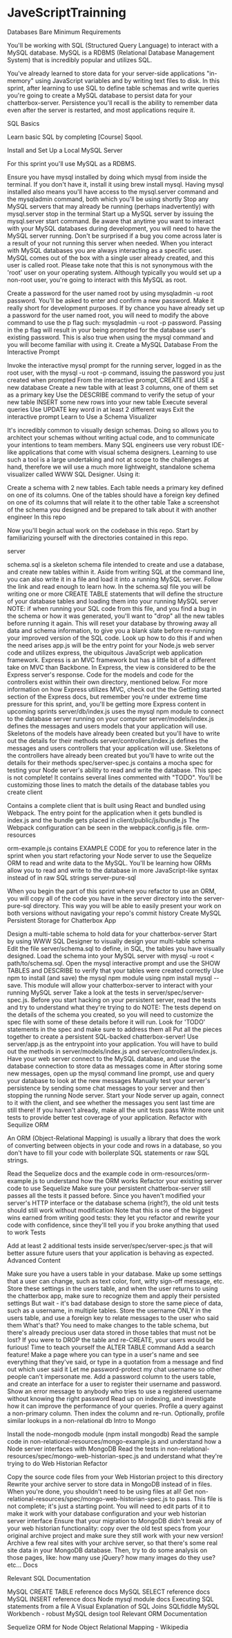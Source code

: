 # JaveScriptTrainning

Databases
Bare Minimum Requirements

You'll be working with SQL (Structured Query Language) to interact with a MySQL database. MySQL is a RDBMS (Relational Database Management System) that is incredibly popular and utilizes SQL.

You've already learned to store data for your server-side applications "in-memory" using JavaScript variables and by writing text files to disk. In this sprint, after learning to use SQL to define table schemas and write queries you're going to create a MySQL database to persist data for your chatterbox-server. Persistence you'll recall is the ability to remember data even after the server is restarted, and most applications require it.

SQL Basics

Learn basic SQL by completing [Course] Sqool.

Install and Set Up a Local MySQL Server

For this sprint you'll use MySQL as a RDBMS.

Ensure you have mysql installed by doing which mysql from inside the terminal. If you don't have it, install it using brew install mysql. Having mysql installed also means you'll have access to the mysql.server command and the mysqladmin command, both which you'll be using shortly
Stop any MySQL servers that may already be running (perhaps inadvertently) with mysql.server stop in the terminal
Start up a MySQL server by issuing the mysql.server start command. Be aware that anytime you want to interact with your MySQL databases during development, you will need to have the MySQL server running. Don't be surprised if a bug you come across later is a result of your not running this server when needed.
When you interact with MySQL databases you are always interacting as a specific user. MySQL comes out of the box with a single user already created, and this user is called root. Please take note that this is not synonymous with the 'root' user on your operating system. Although typically you would set up a non-root user, you're going to interact with this MySQL as root.

Create a password for the user named root by using mysqladmin -u root password. You'll be asked to enter and confirm a new password. Make it really short for development purposes. If by chance you have already set up a password for the user named root, you will need to modify the above command to use the p flag such: mysqladmin -u root -p password. Passing in the p flag will result in your being prompted for the database user's existing password. This is also true when using the mysql command and you will become familiar with using it.
Create a MySQL Database From the Interactive Prompt

Invoke the interactive mysql prompt for the running server, logged in as the root user, with the mysql -u root -p command, issuing the password you just created when prompted
From the interactive prompt, CREATE and USE a new database
Create a new table with at least 3 columns, one of them set as a primary key
Use the DESCRIBE <table-name> command to verify the setup of your new table
INSERT some new rows into your new table
Execute several queries
Use UPDATE key word in at least 2 different ways
Exit the interactive prompt
Learn to Use a Schema Visualizer

It's incredibly common to visually design schemas. Doing so allows you to architect your schemas without writing actual code, and to communicate your intentions to team members. Many SQL engineers use very robust IDE-like applications that come with visual schema designers. Learning to use such a tool is a large undertaking and not at scope to the challenges at hand, therefore we will use a much more lightweight, standalone schema visualizer called WWW SQL Designer. Using it:

Create a schema with 2 new tables. Each table needs a primary key defined on one of its columns. One of the tables should have a foreign key defined on one of its columns that will relate it to the other table
Take a screenshot of the schema you designed and be prepared to talk about it with another engineer
In this repo

Now you'll begin actual work on the codebase in this repo. Start by familiarizing yourself with the directories contained in this repo.

server

schema.sql is a skeleton schema file intended to create and use a database, and create new tables within it. Aside from writing SQL at the command line, you can also write it in a file and load it into a running MySQL server. Follow the link and read enough to learn how. In the schema.sql file you will be writing one or more CREATE TABLE statements that will define the structure of your database tables and loading them into your running MySQL server
NOTE: if when running your SQL code from this file, and you find a bug in the schema or how it was generated, you'll want to "drop" all the new tables before running it again. This will reset your database by throwing away all data and schema information, to give you a blank slate before re-running your improved version of the SQL code. Look up how to do this if and when the need arises
app.js will be the entry point for your Node.js web server code and utilizes express, the ubiquitous JavaScript web application framework. Express is an MVC framework but has a little bit of a different take on MVC than Backbone. In Express, the view is considered to be the Express server's response. Code for the models and code for the controllers exist within their own directory, mentioned below. For more information on how Express utilizes MVC, check out the the Getting started section of the Express docs, but remember you're under extreme time pressure for this sprint, and, you'll be getting more Express content in upcoming sprints
server/db/index.js uses the mysql npm module to connect to the database server running on your computer
server/models/index.js defines the messages and users models that your application will use. Skeletons of the models have already been created but you'll have to write out the details for their methods
server/controllers/index.js defines the messages and users controllers that your application will use. Skeletons of the controllers have already been created but you'll have to write out the details for their methods
spec/server-spec.js contains a mocha spec for testing your Node server's ability to read and write the database. This spec is not complete! It contains several lines commented with "TODO". You'll be customizing those lines to match the details of the database tables you create
client

Contains a complete client that is built using React and bundled using Webpack. The entry point for the application when it gets bundled is index.js and the bundle gets placed in client/public/js/bundle.js The Webpack configuration can be seen in the webpack.config.js file.
orm-resources

orm-example.js contains EXAMPLE CODE for you to reference later in the sprint when you start refactoring your Node server to use the Sequelize ORM to read and write data to the MySQL. You'll be learning how ORMs allow you to read and write to the database in more JavaScript-like syntax instead of in raw SQL strings
server-pure-sql

When you begin the part of this sprint where you refactor to use an ORM, you will copy all of the code you have in the server directory into the server-pure-sql directory. This way you will be able to easily present your work on both versions without navigating your repo's commit history
Create MySQL Persistent Storage for Chatterbox App

Design a multi-table schema to hold data for your chatterbox-server
Start by using WWW SQL Designer to visually design your multi-table schema
Edit the file server/schema.sql to define, in SQL, the tables you have visually designed. Load the schema into your MySQL server with mysql -u root < path/to/schema.sql.
Open the mysql interactive prompt and use the SHOW TABLES and DESCRIBE <table-name> to verify that your tables were created correctly
Use npm to install (and save) the mysql npm module using npm install mysql --save. This module will allow your chatterbox-server to interact with your running MySQL server
Take a look at the tests in server/spec/server-spec.js. Before you start hacking on your persistent server, read the tests and try to understand what they're trying to do
NOTE: The tests depend on the details of the schema you created, so you will need to customize the spec file with some of these details before it will run. Look for 'TODO' statements in the spec and make sure to address them all
Put all the pieces together to create a persistent SQL-backed chatterbox-server! Use server/app.js as the entrypoint into your application. You will have to build out the methods in server/models/index.js and server/controllers/index.js.
Have your web server connect to the MySQL database, and use the database connection to store data as messages come in
After storing some new messages, open up the mysql command line prompt, use and query your database to look at the new messages
Manually test your server's persistence by sending some chat messages to your server and then stopping the running Node server. Start your Node server up again, connect to it with the client, and see whether the messages you sent last time are still there!
If you haven't already, make all the unit tests pass
Write more unit tests to provide better test coverage of your application.
Refactor with Sequilize ORM

An ORM (Object-Relational Mapping) is usually a library that does the work of converting between objects in your code and rows in a database, so you don't have to fill your code with boilerplate SQL statements or raw SQL strings.

Read the Sequelize docs and the example code in orm-resources/orm-example.js to understand how the ORM works
Refactor your existing server code to use Sequelize
Make sure your persistent chatterbox-server still passes all the tests it passed before. Since you haven't modified your server's HTTP interface or the database schema (right?), the old unit tests should still work without modification
Note that this is one of the biggest wins earned from writing good tests: they let you refactor and rewrite your code with confidence, since they'll tell you if you broke anything that used to work
Tests

Add at least 2 additional tests inside server/spec/server-spec.js that will better assure future users that your application is behaving as expected.
Advanced Content

Make sure you have a users table in your database. Make up some settings that a user can change, such as text color, font, witty sign-off message, etc. Store these settings in the users table, and when the user returns to using the chatterbox app, make sure to recognize them and apply their persisted settings
But wait - it's bad database design to store the same piece of data, such as a username, in multiple tables. Store the username ONLY in the users table, and use a foreign key to relate messages to the user who said them
What's that? You need to make changes to the table schema, but there's already precious user data stored in those tables that must not be lost? If you were to DROP the table and re-CREATE, your users would be furious! Time to teach yourself the ALTER TABLE command
Add a search feature! Make a page where you can type in a user's name and see everything that they've said, or type in a quotation from a message and find out which user said it
Let me password-protect my chat username so other people can't impersonate me. Add a password column to the users table, and create an interface for a user to register their username and password. Show an error message to anybody who tries to use a registered username without knowing the right password
Read up on indexing, and investigate how it can improve the performance of your queries. Profile a query against a non-primary column. Then index the column and re-run. Optionally, profile similar lookups in a non-relational db
Intro to Mongo

Install the node-mongodb module (npm install mongodb)
Read the sample code in non-relational-resources/mongo-example.js and understand how a Node server interfaces with MongoDB
Read the tests in non-relational-resources/spec/mongo-web-historian-spec.js and understand what they're trying to do
Web Historian Refactor

Copy the source code files from your Web Historian project to this directory
Rewrite your archive server to store data in MongoDB instead of in files. When you're done, you shouldn't need to be using files at all!
Get non-relational-resources/spec/mongo-web-historian-spec.js to pass. This file is not complete; it's just a starting point. You will need to edit parts of it to make it work with your database configuration and your web historian server interface
Ensure that your migration to MongoDB didn't break any of your web historian functionality: copy over the old test specs from your original archive project and make sure they still work with your new version!
Archive a few real sites with your archive server, so that there's some real site data in your MongoDB database. Then, try to do some analysis on those pages, like: how many use jQuery? how many images do they use? etc...
Docs

Relevant SQL Documentation

MySQL CREATE TABLE reference docs
MySQL SELECT reference docs
MySQL INSERT reference docs
Node mysql module docs
Executing SQL statements from a file
A Visual Explanation of SQL Joins
SQLfiddle
MySQL Workbench - robust MySQL design tool
Relevant ORM Documentation

Sequelize ORM for Node
Object Relational Mapping - Wikipedia
